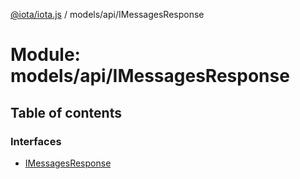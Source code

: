 [@iota/iota.js](../README.md) / models/api/IMessagesResponse

# Module: models/api/IMessagesResponse

## Table of contents

### Interfaces

- [IMessagesResponse](../interfaces/models_api_IMessagesResponse.IMessagesResponse.md)
